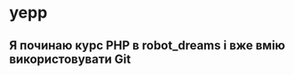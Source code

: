 # yepp
## Я починаю курс PHP в robot_dreams і вже вмію використовувати Git
<?php

class Animal {
    function say()
    {
        echo 'Hello, I am an animal' . PHP_EOL;
    }

    function eat()
    {
        echo 'I can eat fish' . PHP_EOL;
    }
}


class Cat extends Animal
{
    function eat()
    {
        echo 'I am a cat' . PHP_EOL;
    }
}


class Homecat extends Cat{}


$animal = new Animal();
$cat = new Cat();
$homecat = new Homecat();


